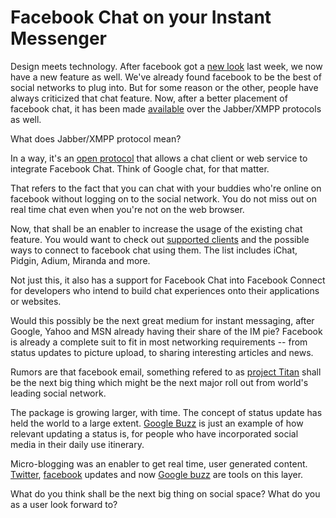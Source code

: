 # Facebook Chat on your Instant Messenger

Design meets technology. After facebook got a <a href="http://blog.facebook.com/blog.php?post=287459122130">new look</a> last week, we now have a new feature as well. We've already found facebook to be the best of social networks to plug into. But for some reason or the other, people have always criticized that chat feature. Now, after a better placement of facebook chat, it has been made <a href="http://blog.facebook.com/blog.php?post=297991732130">available</a> over the Jabber/XMPP protocols as well.

What does Jabber/XMPP protocol mean?

In a way, it's an <a href="http://en.wikipedia.org/wiki/Extensible_Messaging_and_Presence_Protocol">open protocol</a> that allows a chat client or web service to integrate Facebook Chat. Think of Google chat, for that matter.</blockquote>

That refers to the fact that you can chat with your buddies who're online on facebook without logging on to the social network. You do not miss out on real time chat even when you're not on the web browser. 

Now, that shall be an enabler to increase the usage of the existing chat feature. You would want to check out <a href="http://www.facebook.com/sitetour/chat.php">supported clients</a> and the possible ways to connect to facebook chat using them. The list includes iChat, Pidgin, Adium, Miranda and more.

Not just this, it also has a support for Facebook Chat into Facebook Connect for developers who intend to build chat experiences onto their applications or websites.

Would this possibly be the next great medium for instant messaging, after Google, Yahoo and MSN already having their share of the IM pie? Facebook is already a complete suit to fit in most networking requirements -- from status updates to picture upload, to sharing interesting articles and news.

Rumors are that facebook email, something refered to as <a href="http://techcrunch.com/2010/02/05/facebooks-project-titan-a-full-featured-webmail-product/">project Titan</a> shall be the next big thing which might be the next major roll out from world's leading social network. 

The package is growing larger, with time. The concept of status update has held the world to a large extent. <a href="http://www.google.com/buzz">Google Buzz</a> is just an example of how relevant updating a status is, for people who have incorporated social media in their daily use itinerary. 

Micro-blogging was an enabler to get real time, user generated content. <a href="http://twitter.com">Twitter</a>, <a href="http://facebook.com">facebook</a> updates and now <a href="http://google.com/buzz">Google buzz</a> are tools on this layer. 

What do you think shall be the next big thing on social space? What do you as a user look forward to?
